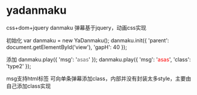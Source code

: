 # yadanmaku
css+dom+jquery danmaku
弹幕基于jquery，动画css实现

初始化
 var danmaku = new YaDanmaku();
    danmaku.init({
      'parent': document.getElementById('view'),
      'gapH': 40
 });
 
 添加
  danmaku.play({
      'msg': '<font color="#666666">asas</font>'
  });
  danmaku.play({
     'msg': '<font color="#ff0000">asas</font>',
     'class': 'type2'
  });
  
  msg支持html标签
  可向单条弹幕添加class，内部并没有封装太多style，主要由自己添加class实现 
  
